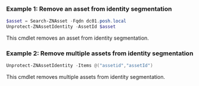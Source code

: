### Example 1: Remove an asset from identity segmentation
```powershell
$asset = Search-ZNAsset -Fqdn dc01.posh.local                      
Unprotect-ZNAssetIdentity -AssetId $asset

```

This cmdlet removes an asset from identity segmentation.

### Example 2: Remove multiple assets from identity segmentation
```powershell
Unprotect-ZNAssetIdentity -Items @("assetid","assetId")

```

This cmdlet removes multiple assets from identity segmentation.
